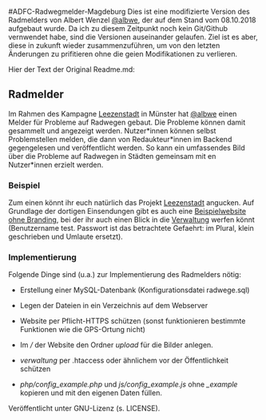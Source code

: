 #ADFC-Radwegmelder-Magdeburg
Dies ist eine modifizierte Version des Radmelders von Albert Wenzel [@albwe](https://albwe.de), der auf dem Stand vom 08.10.2018 aufgebaut wurde. Da ich zu diesem Zeitpunkt noch kein Git/Github vernwendet habe, sind die Versionen auseinander gelaufen. Ziel ist es aber, diese in zukunft wieder zusammenzuführen, um von den letzten Änderungen zu prifitieren ohne die geien Modifikationen zu verlieren.

Hier der Text der Original Readme.md:
## Radmelder
Im Rahmen des Kampagne [Leezenstadt](https://www.leezenstadt.de) in Münster hat [@albwe](https://albwe.de) einen Melder für Probleme auf Radwegen gebaut. Die Probleme können damit gesammelt und angezeigt werden. Nutzer\*innen können selbst Problemstellen melden, die dann von Redaukteur\*innen im Backend gegengelesen und veröffentlicht werden. So kann ein umfassendes Bild über die Probleme auf Radwegen in Städten gemeinsam mit en Nutzer\*innen erzielt werden.
### Beispiel
Zum einen könnt ihr euch natürlich das Projekt [Leezenstadt](https://www.leezenstadt.de/melder) angucken. Auf Grundlage der dortigen Einsendungen gibt es auch eine [Beispielwebsite ohne Branding](https://www.albwe.de/radmelder/), bei der ihr auch einen Blick in die [Verwaltung](https://www.albwe.de/radmelder/verwaltung) werfen könnt (Benutzername test. Passwort ist das betrachtete Gefaehrt: im Plural, klein geschrieben und Umlaute ersetzt).
### Implementierung
Folgende Dinge sind (u.a.) zur Implementierung des Radmelders nötig:
* Erstellung einer MySQL-Datenbank (Konfigurationsdatei radwege.sql)

* Legen der Dateien in ein Verzeichnis auf dem Webserver

* Website per Pflicht-HTTPS schützen (sonst funktionieren bestimmte Funktionen wie die GPS-Ortung nicht)

* Im */* der Website den Ordner *upload* für die Bilder anlegen.

* *verwaltung* per .htaccess oder ähnlichem vor der Öffentlichkeit schützen
* *php/config_example.php* und *js/config_example.js* ohne *_example* kopieren und mit den eigenen Daten füllen.

Veröffentlicht unter GNU-Lizenz (s. LICENSE).



